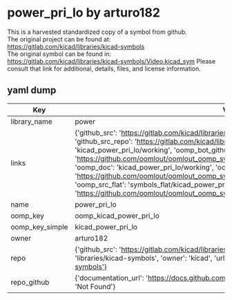 # power_pri_lo by arturo182  
This is a harvested standardized copy of a symbol from github.  
The original project can be found at:  
https://gitlab.com/kicad/libraries/kicad-symbols  
The original symbol can be found in:
https://gitlab.com/kicad/libraries/kicad-symbols/Video.kicad_sym
Please consult that link for additional, details, files, and license information.  
## yaml dump  
| Key | Value |  
| --- | --- |  
| library_name | power |  
| links | {'github_src': 'https://gitlab.com/kicad/libraries/kicad-symbols/Video.kicad_sym', 'github_src_repo': 'https://gitlab.com/kicad/libraries/kicad-symbols', 'oomp_bot': 'kicad_power_pri_lo/working', 'oomp_bot_github': 'https://github.com/oomlout/oomlout_oomp_symbol_bot/tree/main/kicad_power_pri_lo/working', 'oomp_doc': 'kicad_power_pri_lo/working', 'oomp_doc_github': 'https://github.com/oomlout/oomlout_oomp_symbol_doc/tree/main/kicad_power_pri_lo/working', 'oomp_src_flat': 'symbols_flat/kicad_power_pri_lo/working', 'oomp_src_flat_github': 'https://github.com/oomlout/oomlout_oomp_symbol_src/tree/main/kicad_power_pri_lo/working'} |  
| name | power_pri_lo |  
| oomp_key | oomp_kicad_power_pri_lo |  
| oomp_key_simple | kicad_power_pri_lo |  
| owner | arturo182 |  
| repo | {'github_src': 'https://gitlab.com/kicad/libraries/kicad-symbols/Video.kicad_sym', 'name': 'libraries/kicad-symbols', 'owner': 'kicad', 'url': 'https://gitlab.com/kicad/libraries/kicad-symbols'} |  
| repo_github | {'documentation_url': 'https://docs.github.com/rest/repos/repos#get-a-repository', 'message': 'Not Found'} |  

